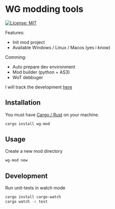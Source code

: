 # WG modding tools

[![License: MIT](https://img.shields.io/badge/License-MIT-yellow.svg)](https://opensource.org/licenses/MIT)

Features:

- Init mod project
- Available Windows / Linux / Macos (yes i know)

Comming:

- Auto prepare dev environment
- Mod builder (python + AS3)
- WoT debbuger

I will track the development [here](https://github.com/users/gabrielhamel/projects/5)

## Installation

You must have [Cargo / Rust](https://www.rust-lang.org/tools/install) on your machine.

```bash
cargo install wg-mod
```

## Usage

Create a new mod directory

```bash
wg-mod new
```

## Development

Run unit-tests in watch mode

```bash
cargo install cargo-watch
cargo watch -x test
```
